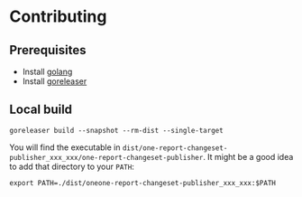 # Contributing

## Prerequisites

* Install [golang](https://go.dev/doc/install)
* Install [goreleaser](https://goreleaser.com/install/)

## Local build

    goreleaser build --snapshot --rm-dist --single-target

You will find the executable in `dist/one-report-changeset-publisher_xxx_xxx/one-report-changeset-publisher`.
It might be a good idea to add that directory to your `PATH`:

    export PATH=./dist/oneone-report-changeset-publisher_xxx_xxx:$PATH


